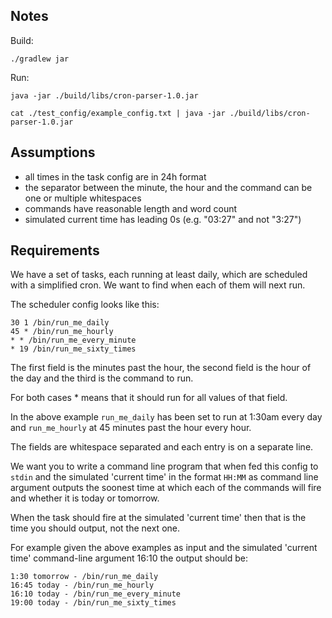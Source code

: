 ## Notes

Build:

`./gradlew jar`

Run:

`java -jar ./build/libs/cron-parser-1.0.jar`

`cat ./test_config/example_config.txt | java -jar ./build/libs/cron-parser-1.0.jar`

## Assumptions
- all times in the task config are in 24h format
- the separator between the minute, the hour and the command can be one or multiple whitespaces
- commands have reasonable length and word count
- simulated current time has leading 0s (e.g. "03:27" and not "3:27")

## Requirements

We have a set of tasks, each running at least daily, which are scheduled with a simplified cron. We want to find when each of them will next run.

The scheduler config looks like this:
```
30 1 /bin/run_me_daily
45 * /bin/run_me_hourly
* * /bin/run_me_every_minute
* 19 /bin/run_me_sixty_times
```

The first field is the minutes past the hour, the second field is the hour of the day and the third is the command to run.

For both cases * means that it should run for all values of that field.

In the above example `run_me_daily` has been set to run at 1:30am every day and `run_me_hourly` at 45 minutes past the hour every hour.

The fields are whitespace separated and each entry is on a separate line.

We want you to write a command line program that when fed this config to `stdin` and the simulated 'current time' in the format `HH:MM` as command line argument outputs the soonest time at which each of the commands will fire and whether it is today or tomorrow.

When the task should fire at the simulated 'current time' then that is the time you should output, not the next one.

For example given the above examples as input and the simulated 'current time' command-line argument 16:10 the output should be:
```
1:30 tomorrow - /bin/run_me_daily
16:45 today - /bin/run_me_hourly
16:10 today - /bin/run_me_every_minute
19:00 today - /bin/run_me_sixty_times
```
